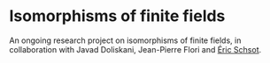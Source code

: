 Isomorphisms of finite fields
======

An ongoing research project on isomorphisms of finite fields, in collaboration with Javad Doliskani, Jean-Pierre Flori and [Éric Schsot](http://www.csd.uwo.ca/~eschost/).
